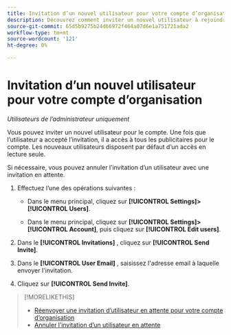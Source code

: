 ```yaml
---
title: Invitation d’un nouvel utilisateur pour votre compte d’organisation
description: Découvrez comment inviter un nouvel utilisateur à rejoindre le compte.
source-git-commit: 65d5b9275b24d66972f464a07d6e1a751721ada2
workflow-type: tm+mt
source-wordcount: '121'
ht-degree: 0%

---
```


# Invitation d’un nouvel utilisateur pour votre compte d’organisation

*Utilisateurs de l’administrateur uniquement*

Vous pouvez inviter un nouvel utilisateur pour le compte. Une fois que l’utilisateur a accepté l’invitation, il a accès à tous les publicitaires pour le compte. Les nouveaux utilisateurs disposent par défaut d’un accès en lecture seule.

Si nécessaire, vous pouvez annuler l’invitation d’un utilisateur avec une invitation en attente.

1. Effectuez l’une des opérations suivantes :

   * Dans le menu principal, cliquez sur **[!UICONTROL Settings]>[!UICONTROL Users]**.

   * Dans le menu principal, cliquez sur **[!UICONTROL Settings]>[!UICONTROL Account]**, puis cliquez sur **[!UICONTROL Edit users]**.

1. Dans le **[!UICONTROL Invitations]** , cliquez sur **[!UICONTROL Send Invite]**.

1. Dans le **[!UICONTROL User Email]** , saisissez l&#39;adresse email à laquelle envoyer l&#39;invitation.

1. Cliquez sur **[!UICONTROL Send Invite]**.

>[!MORELIKETHIS]
>
>* [Réenvoyer une invitation d’utilisateur en attente pour votre compte d’organisation](user-resend-invite.md)
>* [Annuler l’invitation d’un utilisateur en attente](user-uninvite.md)


<!-- >* [Edit User Permissions or Delete a User](user-edit.md) -->
